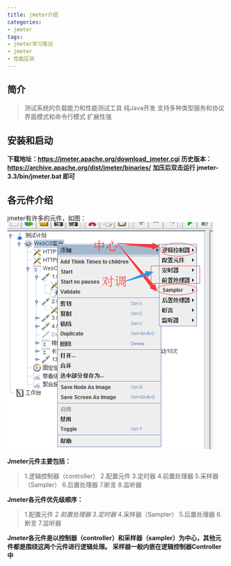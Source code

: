 ```yaml
---
title: jmeter介绍
categories: 
- jmeter
tags: 
- jmeter学习笔记
- jmeter
- 性能压测
---
```


## 简介
> 测试系统的负载能力和性能测试工具
> 纯Java开发
> 支持多种类型服务和协议
> 界面模式和命令行模式
> 扩展性强

## 安装和启动
**下载地址：https://jmeter.apache.org/download_jmeter.cgi**
**历史版本：https://archive.apache.org/dist/jmeter/binaries/**
**加压后双击运行 jmeter-3.3/bin/jmeter.bat 即可**

## 各元件介绍
jmeter有许多的元件，如图：
![](/assets/jmeter1.png)

**Jmeter元件主要包括：**
> 1.逻辑控制器（controller）
> 2.配置元件
> 3.定时器
> 4.前置处理器
> 5.采样器（Sampler）
> 6.后置处理器
> 7.断言
> 8.监听器

**Jmeter各元件优先级顺序：**
> 1.配置元件
> *2.前置处理器*
> *3.定时器*
> 4.采样器（Sampler）
> 5.后置处理器
> 6.断言
> 7.监听器

**Jmeter各元件是以控制器（controller）和采样器（sampler）为中心，其他元件都是围绕这两个元件进行逻辑处理。**
**采样器一般内嵌在逻辑控制器Controller中**


